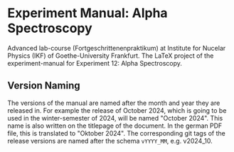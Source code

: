 # Experiment Manual: Alpha Spectroscopy

Advanced lab-course (Fortgeschrittenenpraktikum) at Institute for Nucelar Physics (IKF) of Goethe-University Frankfurt.
The LaTeX project of the experiment-manual for Experiment 12: Alpha Spectroscopy.

## Version Naming

The versions of the manual are named after the month and year they are released in.
For example the release of October 2024, which is going to be used in the winter-semester of 2024,
will be named "October 2024". This name is also written on the titlepage of the document.
In the german PDF file, this is translated to "Oktober 2024".
The corresponding git tags of the release versions are named after the schema `vYYYY_MM`,
e.g. v2024_10.
